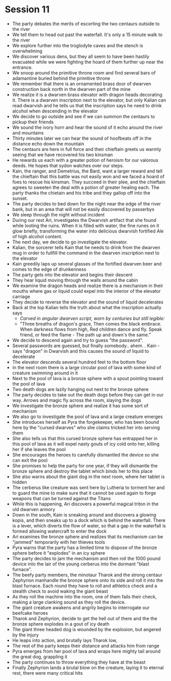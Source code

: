 # Session 11

* The party debates the merits of escorting the two centaurs outside to the river  
* We tell them to head out past the waterfall. It's only a 15 minute walk to the river  
* We explore further into the troglodyte caves and the stench is overwhelming  
* We discover various dens, but they all seem to have been hastily  evacuated while we were fighting the hoard of them further up near the entrance.  
* We snoop around the primitive throne room and find several bars of adamantine buried behind the primitive throne  
* We remember that there is an ornamented brass door of dwarven construction back north in the dwarven part of the mine  
* We realize it is a dwarven brass elevator with dragon heads decorating it. There is a dwarven inscription next to the elevator, but only Kalian can read dwarvish and he tells us that the inscription says he need to drink alcohol when descending in the elevator  
* We decide to go outside and see if we can summon the centaurs to pickup their friends  
* We sound the ivory horn and hear the sound of it echo around the river and mountains  
* Thirty minutes later we can hear the sound of hoofbeats off in the distance echo down the mountain  
* The centaurs are here in full force and their chieftain greets us warmly seeing that we have recovered his two kinsman  
* He rewards us each with a greater potion of heroism for our valorous deeds. He hopes that sydon watches over our steps.   
* Kain, the ranger, and Demetrius, the Bard, want a larger reward and tell the chieftain that this battle was not easily won and we faced a hoard of foes to rescue his kinsman. They succeed in their plee, and the chieftain agrees to sweeten the deal with a potion of greater healing each. The party thanks the chietain and his tribe and they gallop off into the sunset.  
* The party decides to bed down for the night near the edge of the river bank, but in an area that will not be easily discovered by passerbys  
* We sleep through the night without incident  
* During our rest Ari, investigates the Dwarvish artifact that she found while looting the ruins. When it is filled with water, the fine runes on it glow briefly, transforming the water into delicious dwarvish fortified Ale of high alcohol content.  
* The next day, we decide to go investigate the elevator.   
* Kalian, the sorcerer tells Kain that he needs to drink from the dwarven mug in order to fullfill the command in the dwarven inscription next to the elevator  
* Kain greedily laps up several glasses of the fortified dwarven beer and comes to the edge of drunkenness  
* The party gets into the elevator and begins their descent  
* They hear liquid moving through the walls around the cabin  
* We examine the dragon heads and realize there is a mechanism in their mouths where gas or liquid could expel into the interior of the elevator carriage  
* They decide to reverse the elevator and the sound of liquid decelerates  
* Back at the top Kalian tells the truth about what the inscription actually says  
  * *Carved in angular dwarven script, worn by centuries but still legible:*  
  * "Three breaths of dragon's grace, Then comes the black embrace. When darkness flows from high, Red children dance and fly. Speak friend, or feed the flame \- The path up and down's the same.”  
*  We decide to descend again and try to guess "the password".   
* Several passwords are guessed, but finally somebody.. ahem. . Kain \- says "dragon" in Dwarvish and this causes the sound of liquid to decelerate  
* The elevator descends several hundred feet to the bottom floor  
* In the next room there is a large circular pool of lava with some kind of creature swimming around in it  
* Next to the pool of lava is a bronze sphere with a spout pointing toward the pool of lava  
* Two death dogs are lazily hanging out next to the bronze sphere  
* The  party decides to take out the death dogs before they can get in our way. Arrows and magic fly across the room, slaying the dogs  
* We investigate the bronze sphere and realize it has some sort of mechanism  
* We also go to investigate the pool of lava and a large creature emerges  
* She introduces herself as Pyra the forgekeeper, who has been bound here by the "cursed dwarves" who she claims tricked her into serving them  
* She also tells us that this cursed bronze sphere has entrapped her in this pool of lava as it will expel nasty gouts of icy cold onto her, killing her if she leaves the pool  
* She encourages the heroes to carefully dismantled the device so she can exit the pool  
* She promises to help the party for one year, if they will dismantle the bronze sphere and destroy the tablet which binds her to this place  
* She also warns about the giant dog in the next room, where her tablet is hidden  
* The cerberus like creature was sent here by Lutheria to torment her and to guard the mine to make sure that it cannot be used again to forge weapons that can be turned against the Titans  
* While this is happening, Ari discovers a powerful magical triton in the old dwarven armory  
* Down in the south, Kain is sneaking around and discovers a glowing kopis, and then sneaks up to a dock which is behind the waterfall. There is a lever, which diverts the flow of water, so that a gap in the waterfall is formed allowing watercraft to enter  the dock  
* Ari examines the bronze sphere and realizes that its mechanism can be "jammed" temporarily with her thieves tools  
* Pyra warns that the party has a limited time to dispose of the bronze sphere before it "explodes" in an icy sphere  
* The party decides to jam the mechanism and then roll the 1000 pound device into the lair of the young cerberus into the dormant "blast furnace".   
* The beefy party members, the minotaur Tharok and the strong centaur Zephyrion manhandle the bronze sphere onto its side and roll it into the blast furnace. Each round they have to roll and athletics check and a stealth check to avoid waking the giant beast  
* As they roll the machine into the room, one of them fails their check, making a large clanking sound as they roll the device.  
* The giant creature awakens and angrily begins to interrogate our beefcake heroes  
* Tharok and Zephyrion, decide to get the hell out of there and the the bronze sphere explodes in a gout of icy death  
* The giant three headed dog is wounded by the explosion, but angered by the injury  
* He leaps into action, and brutally lays Tharok low,  
* The rest of  the party keeps their distance and attacks him from range  
* Pyra emerges from her pool of lava and wraps here mighty tail around the great dog, grappling it  
* The party continues to throw everything they have at the beast  
* Finally Zephyrion lands a brutal blow on the creature, laying it to eternal rest, there were many critical hits
